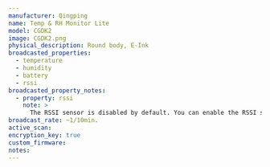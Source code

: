 ```yaml
---
manufacturer: Qingping
name: Temp & RH Monitor Lite
model: CGDK2
image: CGDK2.png
physical_description: Round body, E-Ink
broadcasted_properties:
  - temperature
  - humidity
  - battery
  - rssi
broadcasted_property_notes:
  - property: rssi
    note: >
      The RSSI sensor is disabled by default. You can enable the RSSI sensor by going to `configuration`, `integrations`, select `devices` on the BLE monitor integration tile and select your device. Click on the `+1 disabled entity` to show the disabled sensor and select the disabled entity. Finally, click on `Enable entity` to enable it. 
broadcast_rate: ~1/10min.
active_scan:
encryption_key: true
custom_firmware:
notes:
---
```

